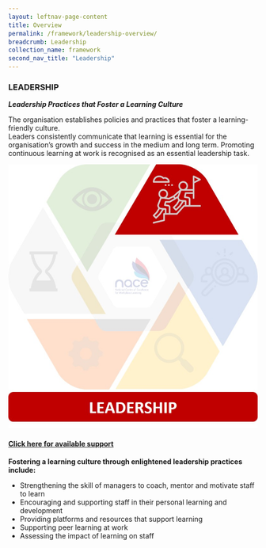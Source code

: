 ```yaml
---
layout: leftnav-page-content
title: Overview
permalink: /framework/leadership-overview/
breadcrumb: Leadership
collection_name: framework
second_nav_title: "Leadership"
---
```



### **LEADERSHIP**
***Leadership Practices that Foster a Learning Culture***

The organisation establishes policies and practices that foster a learning-friendly culture. <br>
Leaders consistently communicate that learning is essential for the organisation’s growth and success in the medium and long term. 
Promoting continuous learning at work is recognised as an essential leadership task.

<div class="row">
    <div class="col is-6">
		<figure style="margin:0;">
			<img src="/images/framework-icon/leadership-icon.jpg" alt="Leadership"/>
			<a href="https://www.workplacelearning.gov.sg/framework/leadership-support/" target="_blank"> <h4>Click here for available support</h4></a>
			<figcaption class="has-text-weight-bold" style="color:#960AD2"> </figcaption>
		</figure>
	</div>
	<div class="col is-6">
        <p>	
		<b>Fostering a learning culture through enlightened leadership practices include:</b>
            <ul>
                <li>Strengthening the skill of managers to coach, mentor and motivate staff to learn</li>
                <li>Encouraging and supporting staff in their personal learning and development</li>
		<li>Providing platforms and resources that support learning</li>
                <li>Supporting peer learning at work</li>
		<li>Assessing the impact of learning on staff</li>    		    
            </ul>
		</p>
	</div>
</div>

